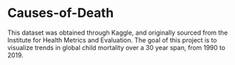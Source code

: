 # Causes-of-Death
This dataset was obtained through Kaggle, and originally sourced from the Institute for Health Metrics and Evaluation. The goal of this project is to visualize trends in global child mortality over a 30 year span, from 1990 to 2019.
